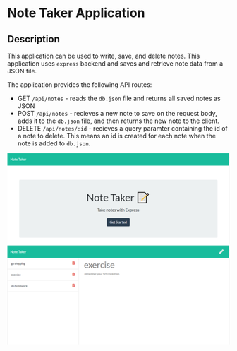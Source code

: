 # Note Taker Application

## Description

This application can be used to write, save, and delete notes. This application uses `express` backend and saves and retrieve note data from a JSON file.

The application provides the following API routes:

- GET `/api/notes` - reads the `db.json` file and returns all saved notes as JSON
- POST `/api/notes` - recieves a new note to save on the request body, adds it to the `db.json` file, and then returns the new note to the client.
- DELETE `/api/notes/:id` - recieves a query paramter containing the id of a note to delete. This means an id is created for each note when the note is added to `db.json`.

![Splash Screen](public/assets/images/screenshot.PNG)
![Splash Screen](public/assets/images/screenshot2.PNG)

